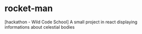 # rocket-man
[hackathon - Wild Code School] A small project in react displaying informations about celestial bodies
